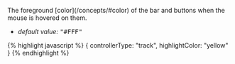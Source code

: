<p class="b20" markdown="1">
The foreground [color](/concepts/#color) of the bar and buttons when the mouse is hovered on them.
</p>

* _default value:_ <samp class="string">"#FFF"</samp>

{% highlight javascript %}
{ controllerType: "track", highlightColor: "yellow" }
{% endhighlight %}